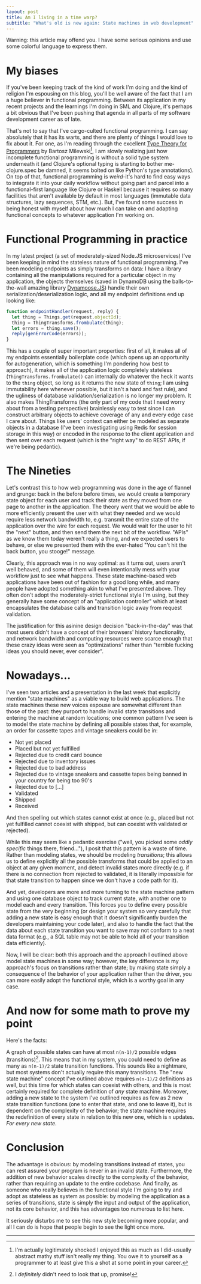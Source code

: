 ```yaml
---
layout: post
title: Am I living in a time warp?
subtitle: "What's old is new again: State machines in web development"
---
```


Warning: this article may offend you. I have some serious opinions and use some
colorful language to express them.

# My biases
If you've been keeping track of the kind of work I'm doing and the kind of
religion I'm espousing on this blog, you'll be well aware of the fact that I am
a huge believer in functional programming. Between its application in my recent
projects and the learnings I'm doing in SML and Clojure, it's perhaps a bit
obvious that I've been pushing that agenda in all parts of my software
development career as of late.

That's not to say that I've cargo-culted functional programming. I can say
absolutely that it has its warts, and there are plenty of things I would love to
fix about it. For one, as I'm reading through the excellent [Type Theory for
Programmers](https://bartoszmilewski.com/2014/10/28/category-theory-for-programmers-the-preface/)
by Bartosz Milewski[^1], I am slowly realizing just how incomplete functional
programming is without a solid type system underneath it (and Clojure's optional
typing is starting to bother me-clojure.spec be damned, it seems bolted on like
Python's type annotations). On top of that, functional programming is
*weird*-it's hard to find easy ways to integrate it into your daily workflow
without going part and parcel into a functional-first language like Clojure or
Haskell because it requires so many facilities that aren't available by default
in most languages (immutable data structures, lazy sequences, STM, etc.). But,
I've found some success in being honest with myself about how much I can take
on and adapting functional concepts to whatever application I'm working on. 

# Functional Programming in practice
In my latest project (a set of moderately-sized Node.JS microservices) I've 
been keeping in mind the stateless nature of functional programming. I've been 
modeling endpoints as simply transforms on data: I have a library containing all
the manipulations required for a particular object in my application, the
objects themselves (saved in DynamoDB using the balls-to-the-wall amazing
library [Dynamoose.JS](https://dynamoosejs.com/)) handle their own
serialization/deserialization logic, and all my endpoint definitions end up
looking like:

```js
function endpointHandler(request, reply) {
  let thing = Things.get(request.objectId);
  thing = ThingTransforms.frombulate(thing);
  let errors = thing.save();
  reply(genErrorCode(errors));
}
```

This has a couple of super important properties: first of all, it makes all of
my endpoints essentially boilerplate code (which opens up an opportunity for
autogeneration, which is something I'm pondering how best to approach), it makes
all of the application logic completely stateless
(`ThingTransforms.frombulate()` can internally do whatever the heck it wants to
the `thing` object, so long as it returns the new state of `thing`; I am using
immutability here whenever possible, but it isn't a hard and fast rule), and the
ugliness of database validation/serialization is no longer my problem. It also
makes ThingTransforms (the only part of my code that I need worry about from a
testing perspective) brainlessly easy to test since I can construct arbitrary
objects to achieve coverage of any and every edge case I care about. Things like
users' context can either be modeled as separate objects in a database (I've
been investigating using Redis for session storage in this way) or encoded in
the response to the client application and then sent over each request (which is
the "right way" to do REST APIs, if we're being pedantic).

# The Nineties
Let's contrast this to how web programming was done in the age of flannel and
grunge: back in the before before times, we would create a temporary state
object for each user and track their state as they moved from one page to
another in the application. The theory went that we would be able to more
efficiently present the user with what they needed and we would require less
network bandwidth to, e.g. transmit the entire state of the application over
the wire for each request. We would wait for the user to hit the "next" button,
and then send them the next bit of the workflow. "APIs" as we know them today
weren't really a thing, and we expected users to behave, or else we presented
them with the ever-hated "You can't hit the back button, you stooge!" message.

Clearly, this approach was in no way optimal: as it turns out, users aren't well
behaved, and some of them will even intentionally mess with your workflow just
to see what happens. These state machine-based web applications have been out of
fashion for a good long while, and many people have adopted something akin to
what I've presented above. They often don't adopt the moderately-strict
functional style I'm using, but they generally have some concept of an
"application controller" which at least encapsulates the database calls and
transition logic away from request validation.

The justification for this asinine design decision "back-in-the-day" was that
most users didn't have a concept of their browsers' history functionality, and
network bandwidth and computing resources were scarce enough that these crazy
ideas were seen as "optimizations" rather than "terrible fucking ideas you
should never, ever consider".

# Nowadays...
I've seen two articles and a presentation in the last week that explicitly
mention "state machines" as a viable way to build web applications. The state
machines these new voices espouse are somewhat different than those of the past:
they purport to handle invalid state transitions and entering the machine at
random locations; one common pattern I've seen is to model the state machine by
defining all possible states that, for example, an order for cassette tapes and
vintage sneakers could be in:

- Not yet placed
- Placed but not yet fulfilled
- Rejected due to credit card bounce
- Rejected due to inventory issues
- Rejected due to bad address
- Rejected due to vintage sneakers and cassette tapes being banned in your country for being too 90's
- Rejected due to [...]
- Validated
- Shipped
- Received

And then spelling out which states cannot exist at once (e.g., placed but not
yet fulfilled cannot coexist with shipped, but can coexist with validated or
rejected).

While this may seem like a pedantic exercise ("well, you picked some *oddly
specific* things there, friend…"), I posit that this pattern is a waste of time.
Rather than modeling states, we should be modeling *transitions*; this allows us
to define explicitly all the possible transforms that could be applied to an
object at any given moment, and detect invalid states more directly (e.g. if
there is no connection from rejected to validated, it is literally impossible
for that state transition to happen since we don't have a code path for it).

And yet, developers are more and more turning to the state machine pattern and
using one database object to track current state, with another one to model each
and every transition. This forces you to define every possible state from the
very beginning (or design your system so very carefully that adding a new state
is easy enough that it doesn't significantly burden the developers maintaining
your code later), and also to handle the fact that the data about each state
transition you want to save may not conform to a neat data format (e.g., a SQL
table may not be able to hold all of your transition data efficiently).

Now, I will be clear: both this approach and the approach I outlined above model
state machines in some way; however, the key difference is my approach's focus
on transitions rather than state; by making state simply a consequence of the 
behavior of your application rather than the driver, you can more easily adopt 
the functional style, which is a worthy goal in any case.

# And now for some math to prove my point
Here's the facts:

A graph of possible states can have at most `n(n-1)/2` possible edges
(transitions)[^2]. This means that in my system, you could need to define as
many as `n(n-1)/2` state transition functions. This sounds like a nightmare, but
most systems don't actually require this many transitions. The "new state
machine" concept I've outlined above requires `n(n-1)/2` definitions as well,
but this time for which states can coexist with others, and this is most
certainly required for complete definition of *any* state machine. Moreover,
adding a new state to the system I've outlined requires as few as 2 new state
transition functions (one to enter that state, and one to leave it), but is
dependent on the complexity of the behavior; the state machine requires the
redefinition of every state in relation to this new one, which is `n` updates.
*For every new state*.

# Conclusion
The advantage is obvious: by modeling transitions instead of states, you can
rest assured your program is never in an invalid state. Furthermore, the
addition of new behavior scales directly to the complexity of the behavior,
rather than requiring an update to the entire codebase. And finally, as someone
who really believes in the functional style I'm going to try and adopt as
stateless as system as possible: by modeling the application as a series of
transitions, state is simply the input and output of the application, not its
core behavior, and this has advantages too numerous to list here.

It seriously disturbs me to see this new style becoming more popular, and all I
can do is hope that people begin to see the light once more.

---
[^1]: I'm actually legitimately shocked I enjoyed this as much as I did-usually abstract mathy stuff isn't really my thing. You owe it to yourself as a programmer to at least give this a shot at some point in your career.

[^2]: I *definitely* didn't need to look that up, promise!
